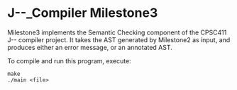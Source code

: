 # J--_Compiler Milestone3

Milestone3 implements the Semantic Checking component of the CPSC411 J-- compiler project.
It takes the AST generated by Milestone2 as input, and produces either an error message, or an annotated AST.

To compile and run this program, execute:

    make
    ./main <file>